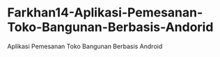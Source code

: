 # Farkhan14-Aplikasi-Pemesanan-Toko-Bangunan-Berbasis-Andorid
Aplikasi Pemesanan Toko Bangunan Berbasis Android
